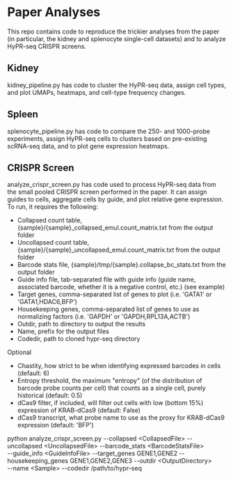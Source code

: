 # Paper Analyses

This repo contains code to reproduce the trickier analyses from the paper (in particular, the kidney and splenocyte single-cell datasets) and to analyze HyPR-seq CRISPR screens.

## Kidney
kidney_pipeline.py has code to cluster the HyPR-seq data, assign cell types, and plot UMAPs, heatmaps, and cell-type frequency changes.

## Spleen
splenocyte_pipeline.py has code to compare the 250- and 1000-probe experiments, assign HyPR-seq cells to clusters based on pre-existing scRNA-seq data, and to plot gene expression heatmaps.

## CRISPR Screen
analyze_crispr_screen.py has code used to process HyPR-seq data from the small pooled CRISPR screen performed in the paper. It can assign guides to cells, aggregate cells by guide, and plot relative gene expression. To run, it requires the following:
- Collapsed count table, {sample}/{sample}\_collapsed\_emul.count\_matrix.txt from the output folder
- Uncollapsed count table, {sample}/{sample}\_uncollapsed\_emul.count\_matrix.txt from the output folder
- Barcode stats file, {sample}/tmp/{sample}.collapse\_bc\_stats.txt from the output folder
- Guide info file, tab-separated file with guide info (guide name, associated barcode, whether it is a negative control, etc.) (see example)
- Target genes, comma-separated list of genes to plot (i.e. 'GATA1' or 'GATA1,HDAC6,BFP')
- Housekeeping genes, comma-separated list of genes to use as normalizing factors (i.e. 'GAPDH' or 'GAPDH,RPL13A,ACTB')
- Outdir, path to directory to output the results
- Name, prefix for the output files
- Codedir, path to cloned hypr-seq directory

Optional
- Chastity, how strict to be when identifying expressed barcodes in cells (default: 6)
- Entropy threshold, the maximum "entropy" (of the distribution of barcode probe counts per cell) that counts as a single cell, purely historical (default: 0.5)
- dCas9 filter, if included, will filter out cells with low (bottom 15%) expression of KRAB-dCas9 (default: False)
- dCas9 transcript, what probe name to use as the proxy for KRAB-dCas9 expression (default: 'BFP')


python analyze_crispr_screen.py --collapsed \<CollapsedFile\> --uncollapsed \<UncollapsedFile\> --barcode_stats \<BarcodeStatsFile\> \
	--guide_info \<GuideInfoFile\> --target_genes GENE1,GENE2 --housekeeping_genes GENE1,GENE2,GENE3 --outdir \<OutputDirectory\> \
	--name \<Sample\> --codedir /path/to/hypr-seq
